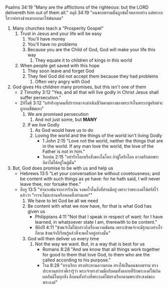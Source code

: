 
Psalms 34:19 "Many are the afflictions of the righteous: but the LORD delivereth him out of them all."
สดุดี 34:19 "คนชอบธรรมนั้นถูกข่มใจหลายอย่าง แต่พระเยโฮวาห์ทรงช่วยเขาออกมาให้พ้นหมด"

1. Many churches teach a "Prosperity Gospel"
    1. Trust in Jesus and your life will be easy
        1. You'll have money
        2. You'll have no problems
        3. Because you are the Child of God, God will make your life this way
            1. They equate it to children of kings in this world
    2. When people get saved with this hope
        1. They soon leave and forget God
        2. They feel God did not accept them because they had problems
            1. Often very angry with God
2. God gives His children many promises, but this isn't one of them
    - 2 Timothy 3:12 "Yea, and all that will live godly in Christ Jesus shall suffer persecution."
    - 2ทิโมธี 3:12 "แท้จริงทุกคนที่ปรารถนาจะดำเนินชีวิตตามทางของพระเจ้าในพระเยซูคริสต์จะถูกกดขี่ข่มเหง"
        1. We are promised persecution
            1. And not just some, but **MANY**
        2. If we live Godly
            1. As God would have us to do
            2. Loving the world and the things of the world isn't living Godly
                - 1 John 2:15 "Love not the world, neither the things that are in the world. If any man love the world, the love of the Father is not in him."
                - 1ยอห์น 2:15 "อย่ารักโลกหรือสิ่งของในโลก ถ้าผู้ใดรักโลก ความรักต่อพระบิดาไม่ได้อยู่ในผู้นั้น"
3. But, God does promise to be with us and help us
    - Hebrews 13:5 "Let your conversation be without covetousness; and be content with such things as ye have: for he hath said, I will never leave thee, nor forsake thee."
    - ฮีบรู 13:5 "ท่านจงพ้นจากการรักเงิน จงพอใจในสิ่งที่ท่านมีอยู่ เพราะว่าพระองค์ได้ตรัสไว้แล้วว่า "เราจะไม่ละท่านหรือทอดทิ้งท่านเลย""
        1. We have to let God be all we need
        2. Be content with what we now have, for that is what God has given us
            - Philippians 4:11 "Not that I speak in respect of want: for I have learned, in whatsoever state I am, therewith to be content."
            - ฟีลิปปี 4:11 "ข้าพเจ้าไม่ได้กล่าวถึงเรื่องความขัดสน เพราะข้าพเจ้าจะมีฐานะอย่างไรก็ตาม ข้าพเจ้าก็เรียนรู้แล้วที่จะพอใจอยู่อย่างนั้น"
        3. God will then deliver us every time
            1. Not the way we want. But, in a way that is best for us
                - Romans 8:28 "And we know that all things work together for good to them that love God, to them who are the called according to his purpose."
                - โรม 8:28 "ทรงเรียก ทรงประทานความรอด ทรงให้เป็นคนชอบธรรม ทรงประทานสง่าราศีเรารู้ว่า พระเจ้าทรงร่วมมือกับคนทั้งหลายที่รักพระองค์ให้เกิดผลอันดีในทุกสิ่ง คือคนทั้งปวงที่พระองค์ได้ทรงเรียกตามพระประสงค์ของพระองค์"
